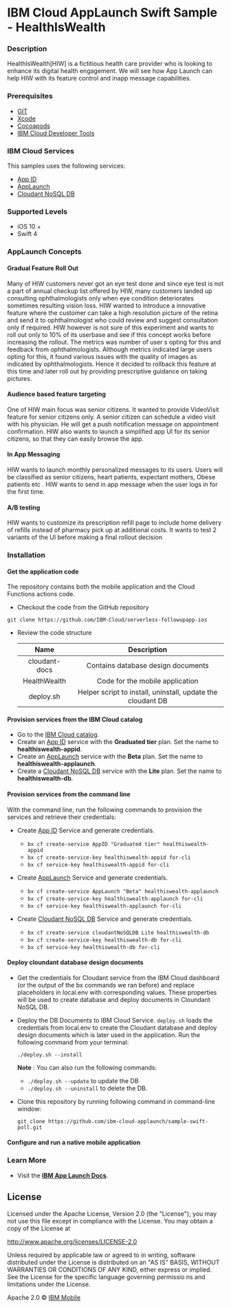 # IBM Cloud AppLaunch Swift Sample - HealthIsWealth

### Description
HealthIsWealth[HIW] is a fictitious health care provider who is looking to enhance its digital health engagement. We will see how App Launch can help HIW with its feature control and inapp message capabilities.

### Prerequisites

- [GIT](https://git-scm.com/)
- [Xcode](https://developer.apple.com/xcode/)
- [Cocoapods](https://cocoapods.org/#get_started)
- [IBM Cloud Developer Tools](https://github.com/IBM-Cloud/ibm-cloud-developer-tools) 

### IBM Cloud Services

This samples uses the following services:

- [App ID](https://console.bluemix.net/catalog/services/AppID)
- [AppLaunch](https://console.bluemix.net/catalog/services/AppLaunch)
- [Cloudant NoSQL DB](https://console.bluemix.net/catalog/services/cloudantNoSQLDB)

### Supported Levels

- iOS 10 +
- Swift 4

### AppLaunch Concepts

#### Gradual Feature Roll Out 

Many of HIW customers never got an eye test done and since eye test is not a part of annual checkup list offered by HIW, many customers landed up consulting ophthalmologists only  when eye condition deteriorates sometimes resulting vision loss. HIW wanted to introduce a innovative feature where the customer can take a high resolution picture of the retina and send it to ophthalmologist who could review and suggest consultation only if required. HIW however is not sure of this experiment and wants to roll out only to 10% of its userbase and see if this concept works before increasing the rollout.  The metrics was number of user s opting for this and feedback from ophthalmologists. Although metrics indicated large users opting for this,  it found various issues with the quality of images as indicated by ophthalmologists. Hence it decided to rollback this feature at this time and later roll out by providing prescriptive guidance on taking pictures.

####  Audience based feature targeting 

One of HIW main focus was senior citizens. It wanted to provide VideoVisit feature for senior citizens only. A senior citizen can schedule a video visit with his physician. He will get a push notification message on appointment confirmation. HIW also wants to launch a simplified app UI for its senior citizens, so that they can easily browse the app.

####  In App Messaging 

HIW wants to launch monthly personalized messages to its users. Users will be classified as senior citizens, heart patients, expectant mothers, Obese patients etc . HIW wants to send in app message when the user logs in for the first time.

#### A/B testing 

HIW wants to customize its prescription refill page to include home delivery of refills instead of pharmacy pick up at additional costs. It wants to test 2 variants of the UI before making a final rollout decision

### Installation 

#### Get the application code

The repository contains both the mobile application and the Cloud Functions actions code.

- Checkout the code from the GitHub repository

 `git clone https://github.com/IBM-Cloud/serverless-followupapp-ios`

- Review the code structure

	|      Name     |                         Description                         |
	|:-------------:|:-----------------------------------------------------------:|
	| cloudant-docs | Contains database design documents                          |
	| HealthWealth  | Code for the mobile application                             |
	| deploy.sh     | Helper script to install, uninstall, update the cloudant DB |

#### Provision services from the IBM Cloud catalog

- Go to the [IBM Cloud catalog](https://console.bluemix.net/catalog/).
- Create an [App ID](https://console.bluemix.net/catalog/services/AppID) service with the **Graduated tier** plan. Set the name to **healthiswealth-appid**.
- Create an [AppLaunch](https://console.bluemix.net/catalog/services/AppLaunch) service with the **Beta** plan. Set the name to **healthiswealth-applaunch**.
- Create a [Cloudant NoSQL DB](https://console.bluemix.net/catalog/services/cloudantNoSQLDB) service with the **Lite** plan. Set the name to **healthiswealth-db**.

#### Provision services from the command line

With the command line, run the following commands to provision the services and retrieve their credentials:

- Create [App ID](https://console.bluemix.net/catalog/services/AppID) Service and generate credentials.
	- `bx cf create-service AppID "Graduated tier" healthiswealth-appid `
	- `bx cf create-service-key healthiswealth-appid for-cli`
	- `bx cf service-key healthiswealth-appid for-cli`

- Create [AppLaunch](https://console.bluemix.net/catalog/services/AppLaunch) Service and generate credentials.
	-  `bx cf create-service AppLaunch "Beta" healthiswealth-applaunch `
	-  `bx cf create-service-key healthiswealth-applaunch for-cli`
	-  `bx cf service-key healthiswealth-applaunch for-cli`

- Create [Cloudant NoSQL DB](https://console.bluemix.net/catalog/services/cloudantNoSQLDB) Service and generate credentials.
	- `bx cf create-service cloudantNoSQLDB Lite healthiswealth-db`
	- `bx cf create-service-key healthiswealth-db for-cli`
	- `bx cf service-key healthiswealth-db for-cli`

#### Deploy cloundant database design documents

- Get the credentials for Cloudant service from the IBM Cloud dashboard (or the output of the bx commands we ran before) and replace placeholders in local.env with corresponding values. These properties will be used to create database and deploy documents in Cloundant NoSQL DB.

- Deploy the DB Documents to IBM Cloud Service. `deploy.sh` loads the credentials from local.env to create the Cloudant database and deploy design documents which is later used in the application. Run the following  command from your terminal:

	 `./deploy.sh --install`

	**Note** : You can also run the following commands:
	
	- `./deploy.sh --update` to update the DB 
	- `./deploy.sh --uninstall` to delete the DB.

- Clone this repository by running following command in command-line window:

  `git clone https://github.com/ibm-cloud-applaunch/sample-swift-poll.git`
  
#### Configure and run a native mobile application



 
### Learn More

* Visit the **[IBM App Launch Docs](https://console-regional.ng.bluemix.net/docs/services/app-launch/index.html#gettingstartedtemplate)**. 

## License

Licensed under the Apache License, Version 2.0 (the "License");
you may not use this file except in compliance with the License.
You may obtain a copy of the License at

http://www.apache.org/licenses/LICENSE-2.0

Unless required by applicable law or agreed to in writing, software
distributed under the License is distributed on an "AS IS" BASIS,
WITHOUT WARRANTIES OR CONDITIONS OF ANY KIND, either express or implied.
See the License for the specific language governing permissio ns and
limitations under the License.


Apache 2.0 © [IBM Mobile](mailto:ibmmobile@ibm.com)
